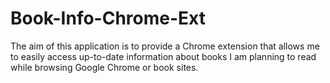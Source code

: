 # Book-Info-Chrome-Ext
The aim of this application is to provide a Chrome extension that allows me to easily access up-to-date information about books I am planning to read while browsing Google Chrome or book sites.
